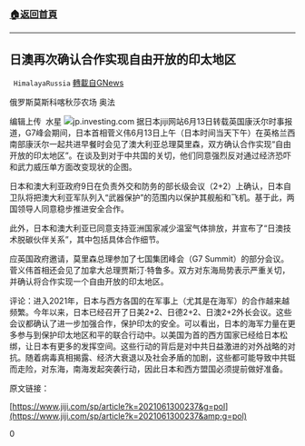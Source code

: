 ###  [:house:返回首頁](https://github.com/ourhimalayas/txt)
---

## 日澳再次确认合作实现自由开放的印太地区
` HimalayaRussia` [轉載自GNews](https://gnews.org/zh-hans/1323167/)

俄罗斯莫斯科喀秋莎农场 奥法

编辑上传  水星
![]()![](https://gnews-media-offload.s3.amazonaws.com/wp-content/uploads/2021/06/14225946/J-4.jpg)jp.investing.com
据日本jiji网站6月13日转载英国康沃尔时事报道，G7峰会期间，日本首相菅义伟6月13日上午（日本时间当天下午）在英格兰西南部康沃尔一起共进早餐时会见了澳大利亚总理莫里森，双方确认合作实现“自由开放的印太地区”。在谈及到对于中共国的关切，他们同意强烈反对通过经济恐吓和武力威压单方面改变现状的企图。

日本和澳大利亚政府9日在负责外交和防务的部长级会议（2+2）上确认，日本自卫队将把澳大利亚军队列入“武器保护”的范围内以保护其舰船和飞机。基于此，两国领导人同意稳步推进安全合作。

此外，日本和澳大利亚已同意支持亚洲国家减少温室气体排放，并宣布了“日澳技术脱碳伙伴关系”，其中包括具体合作细节。

应英国政府邀请，莫里森总理参加了七国集团峰会（G7 Summit）的部分会议。菅义伟首相还会见了加拿大总理贾斯汀·特鲁多。双方对东海局势表示严重关切，并确认将合作实现一个自由开放的印太地区。

评论：进入2021年，日本与西方各国的在军事上（尤其是在海军）的合作越来越频繁。今年以来，日本已经召开了日美2+2、日德2+2、日澳2+2外长会议。这些会议都确认了进一步加强合作，保护印太的安全。可以看出，日本的海军力量在更多参与到保护印太地区和平的联合行动中。以美国为首的西方国家已经给日本松绑，让日本有更多的发挥空间。这些行动的背后是对中共日益激进的对外战略的对抗。随着病毒真相揭露、经济大衰退以及社会矛盾的加剧，这些都可能导致中共铤而走险，对东海，南海发起突袭行动，因此日本和西方盟国必须提前做好准备。

原文链接：

[https://www.jiji.com/sp/article?k=2021061300237&g=pol](https://www.jiji.com/sp/article?k=2021061300237&amp;g=pol)

0
